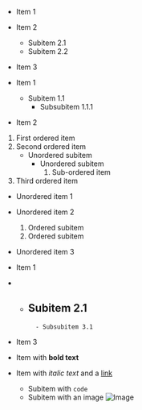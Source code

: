 - Item 1
- Item 2
    - Subitem 2.1
    - Subitem 2.2
- Item 3

- Item 1
    - Subitem 1.1
        - Subsubitem 1.1.1
- Item 2

1. First ordered item
2. Second ordered item
    - Unordered subitem
        - Unordered subitem
            1. Sub-ordered item
3. Third ordered item

- Unordered item 1
- Unordered item 2
    1. Ordered subitem
    2. Ordered subitem
- Unordered item 3

- Item 1
-
    - Subitem 2.1
        - 
            - Subsubitem 3.1
- Item 3

- Item with **bold text**
- Item with *italic text* and a [link](http://example.com)
    - Subitem with `code`
    - Subitem with an image ![Image](http://example.com/image.jpg)